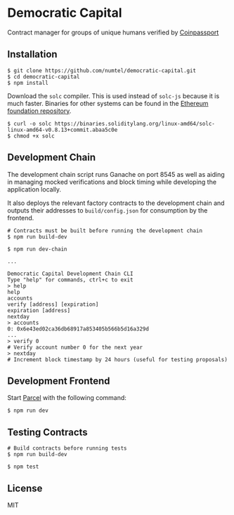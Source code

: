 # Democratic Capital

Contract manager for groups of unique humans verified by [Coinpassport](https://coinpassport.net)

## Installation

```
$ git clone https://github.com/numtel/democratic-capital.git
$ cd democratic-capital
$ npm install
```

Download the `solc` compiler. This is used instead of `solc-js` because it is much faster. Binaries for other systems can be found in the [Ethereum foundation repository](https://github.com/ethereum/solc-bin/).
```
$ curl -o solc https://binaries.soliditylang.org/linux-amd64/solc-linux-amd64-v0.8.13+commit.abaa5c0e
$ chmod +x solc
```

## Development Chain

The development chain script runs Ganache on port 8545 as well as aiding in managing mocked verifications and block timing while developing the application locally.

It also deploys the relevant factory contracts to the development chain and outputs their addresses to `build/config.json` for consumption by the frontend.

```
# Contracts must be built before running the development chain
$ npm run build-dev

$ npm run dev-chain

...

Democratic Capital Development Chain CLI
Type "help" for commands, ctrl+c to exit
> help
help 
accounts 
verify [address] [expiration]
expiration [address]
nextday
> accounts
0: 0x6e43ed02ca36db68917a853405b566b5d16a329d
...
> verify 0
# Verify account number 0 for the next year
> nextday
# Increment block timestamp by 24 hours (useful for testing proposals)
```

## Development Frontend

Start [Parcel](https://parceljs.org/) with the following command:

```
$ npm run dev
```

## Testing Contracts

```
# Build contracts before running tests
$ npm run build-dev

$ npm test
```

## License

MIT
